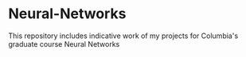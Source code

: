 # Neural-Networks

This repository includes indicative work of my projects for Columbia's graduate course Neural Networks
